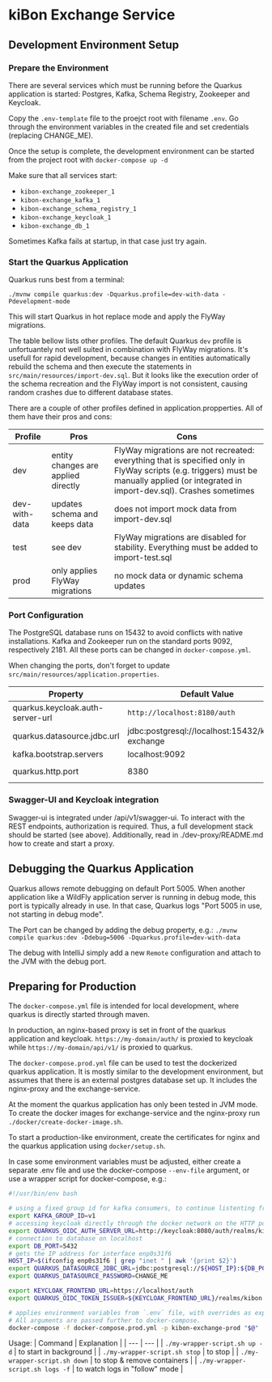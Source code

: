 # kiBon Exchange Service

## Development Environment Setup

### Prepare the Environment

There are several services which must be running before the Quarkus application is started:
Postgres, Kafka, Schema Registry, Zookeeper and Keycloak.

Copy the `.env-template` file to the proejct root with filename `.env`. Go through the environment variables in the
created file and set credentials (replacing CHANGE_ME).

Once the setup is complete, the development environment can be started from the project root with
`docker-compose up -d`

Make sure that all services start:

* `kibon-exchange_zookeeper_1`
* `kibon-exchange_kafka_1`
* `kibon-exchange_schema_registry_1`
* `kibon-exchange_keycloak_1`
* `kibon-exchange_db_1`

Sometimes Kafka fails at startup, in that case just try again.

### Start the Quarkus Application

Quarkus runs best from a terminal:

`./mvnw compile quarkus:dev -Dquarkus.profile=dev-with-data -Pdevelopment-mode`

This will start Quarkus in hot replace mode and apply the FlyWay migrations.

The table bellow lists other profiles. The default Quarkus `dev` profile is unfortuantely not well suited in combination with FlyWay migrations.
It's usefull for rapid development, because changes in entities automatically rebuild the schema and then execute the statements in `src/main/resources/import-dev.sql`.
But it looks like the execution order of the schema recreation and the FlyWay import is not consistent, causing random crashes due to different database states.

There are a couple of other profiles defined in application.propperties.
 All of them have their pros and cons:

| Profile | Pros | Cons |
| --- | --- | --- |
| dev | entity changes are applied directly | FlyWay migrations are not recreated: everything that is specified only in FlyWay scripts (e.g. triggers) must be manually applied (or integrated in import-dev.sql). Crashes sometimes |
| dev-with-data | updates schema and keeps data | does not import mock data from import-dev.sql |
| test | see dev | FlyWay migrations are disabled for stability. Everything must be added to import-test.sql |
| prod | only applies FlyWay migrations | no mock data or dynamic schema updates |

### Port Configuration

The PostgreSQL database runs on 15432 to avoid conflicts with native installations.
Kafka and Zookeeper run on the standard ports 9092, respectively 2181.
All these ports can be changed in `docker-compose.yml`.

When changing the ports, don't forget to update `src/main/resources/application.properties`.

| Property | Default Value | Comment |
| --- | --- | --- |
| quarkus.keycloak.auth-server-url | `http://localhost:8180/auth` | Keycloak server |
| quarkus.datasource.jdbc.url | jdbc:postgresql://localhost:15432/kibon-exchange | Postgres database |
| kafka.bootstrap.servers | localhost:9092 | Kafka server |
| quarkus.http.port |8380| Application Port, e.g. `http://localhost:8380/api/v1/verfuegungen` |

### Swagger-UI and Keycloak integration

Swagger-ui is integrated under /api/v1/swagger-ui. To interact with the REST endpoints,
authorization is required. Thus, a full development stack should be started (see above). Additionally,
read in ./dev-proxy/README.md how to create and start a proxy.

## Debugging the Quarkus Application

Quarkus allows remote debugging on default Port 5005. When another application like a WildFly application server is running in
debug mode, this port is typically already in use. In that case, Quarkus logs "Port 5005 in use, not starting in debug
mode".

The Port can be changed by adding the debug property, e.g.:
`./mvnw compile quarkus:dev -Ddebug=5006 -Dquarkus.profile=dev-with-data`

The debug with IntelliJ simply add a new `Remote` configuration and attach to the JVM with the debug port.

## Preparing for Production

The `docker-compose.yml` file is intended for local development,
where quarkus is directly started through maven.

In production, an nginx-based proxy is set in front of the quarkus application and keycloak.
`https://my-domain/auth/` is proxied to keycloak while `https://my-domain/api/v1/` is proxied to quarkus.

The `docker-compose.prod.yml` file can be used to test the dockerized quarkus application. It is mostly similar to the
development environment, but assumes that there is an external postgres database set up.
It includes the nginx-proxy and the exchange-service.

At the moment the quarkus application has only been tested in JVM mode.
To create the docker images for exchange-service and the nginx-proxy run `./docker/create-docker-image.sh`.

To start a production-like environment, create the certificates for nginx and the quarkus application using
`docker/setup.sh`.

In case some environment variables must be adjusted, either create a separate .env file and use the docker-compose
`--env-file` argument, or use a wrapper script for docker-compose, e.g.:

```bash
#!/usr/bin/env bash

# using a fixed group id for kafka consumers, to continue listenting from last offset
export KAFKA_GROUP_ID=v1
# accessing keycloak directly through the docker network on the HTTP port (bypass self-signed certificate issue)
export QUARKUS_OIDC_AUTH_SERVER_URL=http://keycloak:8080/auth/realms/kibon
# connection to database on localhost
export DB_PORT=5432
# gets the IP address for interface enp0s31f6
HOST_IP=$(ifconfig enp0s31f6 | grep "inet " | awk '{print $2}')
export QUARKUS_DATASOURCE_JDBC_URL=jdbc:postgresql://${HOST_IP}:${DB_PORT}/kibon-exchange
export QUARKUS_DATASOURCE_PASSWORD=CHANGE_ME

export KEYCLOAK_FRONTEND_URL=https://localhost/auth
export QUARKUS_OIDC_TOKEN_ISSUER=${KEYCLOAK_FRONTEND_URL}/realms/kibon

# applies environment variables from `.env` file, with overrides as exported above, and uses the `docker-compose.prod.yml` setup.
# All arguments are passed further to docker-compose.
docker-compose -f docker-compose.prod.yml -p kibon-exchange-prod "$@"
```

Usage:
| Command | Explanation |
| --- | --- |
| `./my-wrapper-script.sh up -d` | to start in background |
| `./my-wrapper-script.sh stop` | to stop |
| `./my-wrapper-script.sh down` | to stop & remove containers |
| `./my-wrapper-script.sh logs -f` | to watch logs in "follow" mode |
